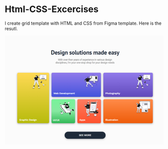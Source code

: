 # Html-CSS-Excercises
I create grid template with HTML and CSS from Figma template. Here is the resutl.

<img src="https://github.com/kadoubleU/Html-CSS-Excercises/blob/main/02.gridServices/result.png" alt="Alt text" title="Optional title">
